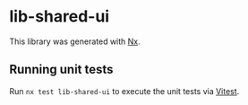 # lib-shared-ui

This library was generated with [Nx](https://nx.dev).

## Running unit tests

Run `nx test lib-shared-ui` to execute the unit tests via [Vitest](https://vitest.dev/).
